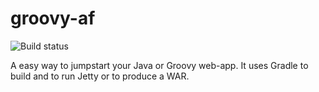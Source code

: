 groovy-af
=========

![Build status](https://travis-ci.org/michaelvanvliet/groovy-af.png?branch=master "Travis CI")

A easy way to jumpstart your Java or Groovy web-app. It uses Gradle to build and to run Jetty or to produce a WAR.
